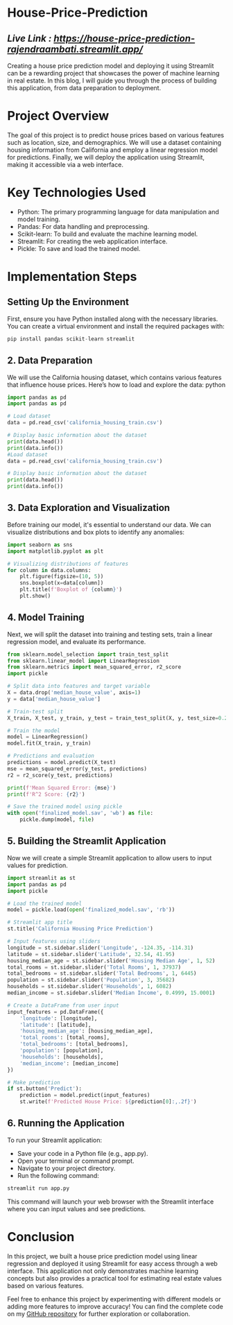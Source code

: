 # House-Price-Prediction

## *Live Link : https://house-price-prediction-rajendraambati.streamlit.app/*



Creating a house price prediction model and deploying it using Streamlit can be a rewarding project that showcases the power of machine learning in real estate. In this blog, I will guide you through the process of building this application, from data preparation to deployment.

# Project Overview
The goal of this project is to predict house prices based on various features such as location, size, and demographics. We will use a dataset containing housing information from California and employ a linear regression model for predictions. Finally, we will deploy the application using Streamlit, making it accessible via a web interface.

# Key Technologies Used
  - Python: The primary programming language for data manipulation and model training.
  - Pandas: For data handling and preprocessing.
  - Scikit-learn: To build and evaluate the machine learning model.
  - Streamlit: For creating the web application interface.
  - Pickle: To save and load the trained model.
# Implementation Steps
## Setting Up the Environment
First, ensure you have Python installed along with the necessary libraries. You can create a virtual environment and install the required packages with:

```py
pip install pandas scikit-learn streamlit
```

## 2. Data Preparation
We will use the California housing dataset, which contains various features that influence house prices. Here’s how to load and explore the data:
python

```py
import pandas as pd
import pandas as pd

# Load dataset
data = pd.read_csv('california_housing_train.csv')

# Display basic information about the dataset
print(data.head())
print(data.info())
#Load dataset
data = pd.read_csv('california_housing_train.csv')

# Display basic information about the dataset
print(data.head())
print(data.info())
```

## 3. Data Exploration and Visualization
Before training our model, it's essential to understand our data. We can visualize distributions and box plots to identify any anomalies:
```py
import seaborn as sns
import matplotlib.pyplot as plt

# Visualizing distributions of features
for column in data.columns:
    plt.figure(figsize=(10, 5))
    sns.boxplot(x=data[column])
    plt.title(f'Boxplot of {column}')
    plt.show()
```

## 4. Model Training
Next, we will split the dataset into training and testing sets, train a linear regression model, and evaluate its performance.

```py
from sklearn.model_selection import train_test_split
from sklearn.linear_model import LinearRegression
from sklearn.metrics import mean_squared_error, r2_score
import pickle

# Split data into features and target variable
X = data.drop('median_house_value', axis=1)
y = data['median_house_value']

# Train-test split
X_train, X_test, y_train, y_test = train_test_split(X, y, test_size=0.2, random_state=42)

# Train the model
model = LinearRegression()
model.fit(X_train, y_train)

# Predictions and evaluation
predictions = model.predict(X_test)
mse = mean_squared_error(y_test, predictions)
r2 = r2_score(y_test, predictions)

print(f'Mean Squared Error: {mse}')
print(f'R^2 Score: {r2}')

# Save the trained model using pickle
with open('finalized_model.sav', 'wb') as file:
    pickle.dump(model, file)
```

## 5. Building the Streamlit Application
Now we will create a simple Streamlit application to allow users to input values for prediction.

```py
import streamlit as st
import pandas as pd
import pickle

# Load the trained model
model = pickle.load(open('finalized_model.sav', 'rb'))

# Streamlit app title
st.title('California Housing Price Prediction')

# Input features using sliders
longitude = st.sidebar.slider('Longitude', -124.35, -114.31)
latitude = st.sidebar.slider('Latitude', 32.54, 41.95)
housing_median_age = st.sidebar.slider('Housing Median Age', 1, 52)
total_rooms = st.sidebar.slider('Total Rooms', 1, 37937)
total_bedrooms = st.sidebar.slider('Total Bedrooms', 1, 6445)
population = st.sidebar.slider('Population', 3, 35682)
households = st.sidebar.slider('Households', 1, 6082)
median_income = st.sidebar.slider('Median Income', 0.4999, 15.0001)

# Create a DataFrame from user input
input_features = pd.DataFrame({
    'longitude': [longitude],
    'latitude': [latitude],
    'housing_median_age': [housing_median_age],
    'total_rooms': [total_rooms],
    'total_bedrooms': [total_bedrooms],
    'population': [population],
    'households': [households],
    'median_income': [median_income]
})

# Make prediction
if st.button('Predict'):
    prediction = model.predict(input_features)
    st.write(f'Predicted House Price: ${prediction[0]:,.2f}')
```

## 6. Running the Application
To run your Streamlit application:
  - Save your code in a Python file (e.g., app.py).
  - Open your terminal or command prompt.
  - Navigate to your project directory.
  - Run the following command:

```py
streamlit run app.py
```

This command will launch your web browser with the Streamlit interface where you can input values and see predictions.

# Conclusion

In this project, we built a house price prediction model using linear regression and deployed it using Streamlit for easy access through a web interface. This application not only demonstrates machine learning concepts but also provides a practical tool for estimating real estate values based on various features.

Feel free to enhance this project by experimenting with different models or adding more features to improve accuracy! You can find the complete code on my [GitHub repository](https://github.com/rajendraambati/House-Price-Prediction) for further exploration or collaboration.
